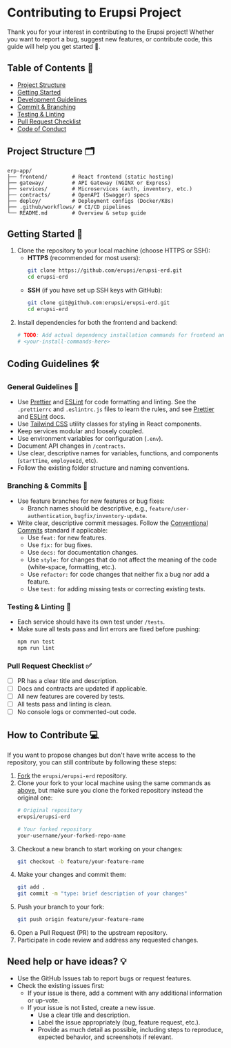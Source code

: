 # Contributing to Erupsi Project

Thank you for your interest in contributing to the Erupsi project! Whether you want to report a bug, suggest new
features, or contribute code, this guide will help you get started 🎉.

## Table of Contents 🧭

- [Project Structure](#project-structure)
- [Getting Started](#getting-started)
- [Development Guidelines](#development-guidelines)
- [Commit & Branching](#commit--branching)
- [Testing & Linting](#testing--linting)
- [Pull Request Checklist](#pull-request-checklist)
- [Code of Conduct](#code-of-conduct)

## Project Structure 🗂

```
erp-app/
├── frontend/        # React frontend (static hosting)
├── gateway/         # API Gateway (NGINX or Express)
├── services/        # Microservices (auth, inventory, etc.)
├── contracts/       # OpenAPI (Swagger) specs
├── deploy/          # Deployment configs (Docker/K8s)
├── .github/workflows/ # CI/CD pipelines
└── README.md        # Overview & setup guide
```

## Getting Started 🚀

1. Clone the repository to your local machine (choose HTTPS or SSH):
    - **HTTPS** (recommended for most users):
      ```bash
      git clone https://github.com/erupsi/erupsi-erd.git
      cd erupsi-erd
      ```
    - **SSH** (if you have set up SSH keys with GitHub):
      ```bash
      git clone git@github.com:erupsi/erupsi-erd.git
      cd erupsi-erd
      ```
2. Install dependencies for both the frontend and backend:
   ```bash
   # TODO: Add actual dependency installation commands for frontend and backend
   # <your-install-commands-here>
   ```

## Coding Guidelines 🛠

### General Guidelines 📜

- Use [Prettier](https://prettier.io/) and [ESLint](https://eslint.org/) for code formatting and linting. See the
  `.prettierrc` and `.eslintrc.js` files to learn the rules, and see [Prettier](https://prettier.io/docs/index.html)
  and [ESLint](https://https://eslint.org/docs/latest/use/configure/) docs.
- Use [Tailwind CSS](https://tailwindcss.com/docs/utility-first) utility classes for styling in React components.
- Keep services modular and loosely coupled.
- Use environment variables for configuration (`.env`).
- Document API changes in `/contracts`.
- Use clear, descriptive names for variables, functions, and components (`startTime`, `employeeId`, etc).
- Follow the existing folder structure and naming conventions.

### Branching & Commits 🔀

- Use feature branches for new features or bug fixes:
    - Branch names should be descriptive, e.g., `feature/user-authentication`, `bugfix/inventory-update`.
- Write clear, descriptive commit messages. Follow
  the [Conventional Commits](https://www.conventionalcommits.org/en/v1.0.0/) standard if applicable:
  - Use `feat:` for new features.
  - Use `fix:` for bug fixes.
  - Use `docs:` for documentation changes.
  - Use `style:` for changes that do not affect the meaning of the code (white-space, formatting, etc.).
  - Use `refactor:` for code changes that neither fix a bug nor add a feature.
  - Use `test:` for adding missing tests or correcting existing tests.

### Testing & Linting 🧪

- Each service should have its own test under `/tests`.
- Make sure all tests pass and lint errors are fixed before pushing:
  ```bash
  npm run test
  npm run lint
  ```

### Pull Request Checklist ✅

- [ ] PR has a clear title and description.
- [ ] Docs and contracts are updated if applicable.
- [ ] All new features are covered by tests.
- [ ] All tests pass and linting is clean.
- [ ] No console logs or commented-out code.

## How to Contribute 💻

If you want to propose changes but don't have write access to the repository, you can still contribute by following
these steps:

1. [Fork](https://docs.github.com/en/pull-requests/collaborating-with-pull-requests/working-with-forks/fork-a-repo#forking-a-repository)
   the `erupsi/erupsi-erd` repository.
2. Clone your fork to your local machine using the same commands as [above](#getting-started-), but make sure you clone
   the forked repository instead the original one:
    ```bash
    # Original repository
    erupsi/erupsi-erd
   
    # Your forked repository
    your-username/your-forked-repo-name
   ```
3. Checkout a new branch to start working on your changes:
   ```bash
   git checkout -b feature/your-feature-name
   ```
4. Make your changes and commit them:
   ```bash
   git add .
   git commit -m "type: brief description of your changes"
   ```
5. Push your branch to your fork:
   ```bash
   git push origin feature/your-feature-name
   ```
6. Open a Pull Request (PR) to the upstream repository.
7. Participate in code review and address any requested changes.

## Need help or have ideas? 💡

- Use the GitHub Issues tab to report bugs or request features.
- Check the existing issues first:
    - If your issue is there, add a comment with any additional information or up-vote.
    - If your issue is not listed, create a new issue.
        - Use a clear title and description.
        - Label the issue appropriately (bug, feature request, etc.).
        - Provide as much detail as possible, including steps to reproduce, expected behavior, and screenshots if
          relevant.
